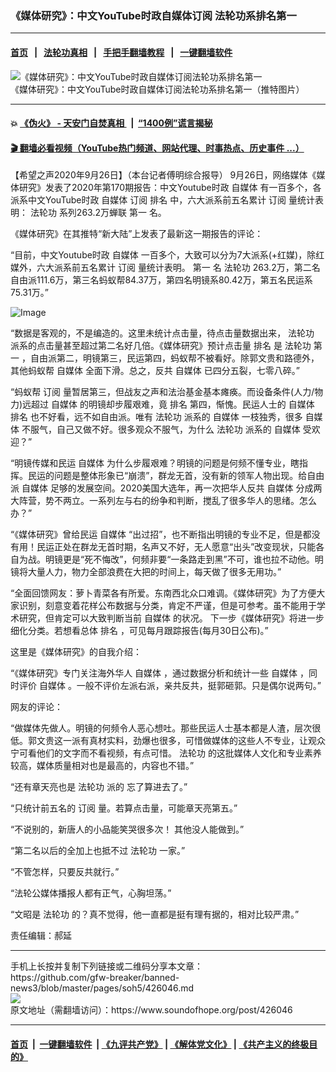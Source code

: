 ### 《媒体研究》：中文YouTube时政自媒体订阅  法轮功系排名第一
------------------------

#### [首页](https://github.com/gfw-breaker/banned-news3/blob/master/README.md) &nbsp;&nbsp;|&nbsp;&nbsp; [法轮功真相](https://github.com/begood0513/basic/blob/master/README.md)  &nbsp;&nbsp;|&nbsp;&nbsp; [手把手翻墙教程](https://github.com/gfw-breaker/guides/wiki)  &nbsp;&nbsp;|&nbsp;&nbsp; [一键翻墙软件](https://github.com/gfw-breaker/nogfw/blob/master/README.md)  



<div><img alt="《媒体研究》：中文YouTube时政自媒体订阅法轮功系排名第一" src="https://img.soundofhope.org/2020-09/wuhanfeiyan_2020-09-26_1-1601124684749.jpg"/>
<br/><figcaption class="caption">
 《媒体研究》：中文YouTube时政自媒体订阅法轮功系排名第一（推特图片）
</figcaption></div><hr/>

#### 💥 [《伪火》 - 天安门自焚真相 ](http://158.247.195.190:10000/videos/blog/weihuo.html)&nbsp; |&nbsp; [“1400例”谎言揭秘  ](http://158.247.195.190:10000/videos/blog/jiexi1400.html)

#### [ 🎬  翻墙必看视频（YouTube热门频道、网站代理、时事热点、历史事件 ...）](https://github.com/gfw-breaker/links/blob/master/banned.md)

<div><div class="Content__Wrapper sc-1bvya0-0 grZQxZ">
 <p class="meta-top">
  <span class="meta">
   【希望之声2020年9月26日】（本台记者傅明综合报导）
  </span>
  9月26日，网络媒体《媒体研究》发表了2020年第170期报告：中文Youtube时政
  <ok href="/term/118495">
   自媒体
  </ok>
  有一百多个，各派系中文YouTube时政
  <ok href="/term/118495">
   自媒体
  </ok>
  <ok href="/term/18717">
   订阅
  </ok>
  <ok href="/term/5881">
   排名
  </ok>
  中，六大派系前五名累计
  <ok href="/term/18717">
   订阅
  </ok>
  量统计表明：
  <ok href="/term/968">
   法轮功
  </ok>
  系列263.2万蝉联
  <ok href="/term/84357">
   第一
  </ok>
  名。
 </p>
 <p>
  《媒体研究》在其推特“新大陆”上发表了最新这一期报告的评论：
 </p>
 <p>
  “目前，中文Youtube时政
  <ok href="/term/118495">
   自媒体
  </ok>
  一百多个，大致可以分为7大派系(+红媒)，除红媒外，六大派系前五名累计
  <ok href="/term/18717">
   订阅
  </ok>
  量统计表明。
  <ok href="/term/84357">
   第一
  </ok>
  名
  <ok href="/term/968">
   法轮功
  </ok>
  263.2万，第二名自由派111.6万，第三名蚂蚁帮84.37万，第四名明镜系80.42万，第五名民运系75.31万。”
 </p>
 <p>
  <img alt="Image" src="https://pbs.twimg.com/media/Eiy9zv_XcAEWDL8?format=png&amp;name=900x900"/>
 </p>
 <p>
  “数据是客观的，不是编造的。这里未统计点击量，待点击量数据出来，
  <ok href="/term/968">
   法轮功
  </ok>
  派系的点击量甚至超过第二名好几倍。《媒体研究》预计点击量
  <ok href="/term/5881">
   排名
  </ok>
  是
  <ok href="/term/968">
   法轮功
  </ok>
  <ok href="/term/84357">
   第一
  </ok>
  ，自由派第二，明镜第三，民运第四，蚂蚁帮不被看好。除郭文贵和路德外，其他蚂蚁帮
  <ok href="/term/118495">
   自媒体
  </ok>
  全面下滑。总之，反共
  <ok href="/term/118495">
   自媒体
  </ok>
  已四分五裂，七零八碎。”
 </p>
 <div class="AD_Embed__Wrap-sc-1xslmin-0 igMuqX module desktop">
  <div>
  </div>
 </div>
 <p>
  “蚂蚁帮
  <ok href="/term/18717">
   订阅
  </ok>
  量暂居第三，但战友之声和法治基金基本瘫痪。而设备条件(人力/物力)远超过
  <ok href="/term/118495">
   自媒体
  </ok>
  的明镜却步履艰难，竟
  <ok href="/term/5881">
   排名
  </ok>
  第四，惭愧。民运人士的
  <ok href="/term/118495">
   自媒体
  </ok>
  <ok href="/term/5881">
   排名
  </ok>
  也不好看，远不如自由派。唯有
  <ok href="/term/968">
   法轮功
  </ok>
  派系的
  <ok href="/term/118495">
   自媒体
  </ok>
  一枝独秀，很多
  <ok href="/term/118495">
   自媒体
  </ok>
  不服气，自己又做不好。很多观众不服气，为什么
  <ok href="/term/968">
   法轮功
  </ok>
  派系的
  <ok href="/term/118495">
   自媒体
  </ok>
  受欢迎？”
 </p>
 <p>
  “明镜传媒和民运
  <ok href="/term/118495">
   自媒体
  </ok>
  为什么步履艰难？明镜的问题是何频不懂专业，瞎指挥。民运的问题是整体形象已“崩溃”，群龙无首，没有新的领军人物出现。给自由派
  <ok href="/term/118495">
   自媒体
  </ok>
  足够的发展空间。2020美国大选年，再一次把华人反共
  <ok href="/term/118495">
   自媒体
  </ok>
  分成两大阵营，势不两立。一系列左与右的纷争和判断，搅乱了很多华人的思绪。怎么办？”
 </p>
 <p>
  “《媒体研究》曾给民运
  <ok href="/term/118495">
   自媒体
  </ok>
  “出过招”，也不断指出明镜的专业不足，但是都没有用！民运正处在群龙无首时期，名声又不好，无人愿意“出头”改变现状，只能各自为战。明镜更是“死不悔改”，何频非要“一条路走到黑”不可，谁也拉不动他。明镜将大量人力，物力全部浪费在大把的时间上，每天做了很多无用功。”
 </p>
 <p>
  “全面回馈网友：萝卜青菜各有所爱。东南西北众口难调。《媒体研究》为了方便大家识别，刻意变着花样公布数据与分类，肯定不严谨，但是可参考。虽不能用于学术研究，但肯定可以大致判断当前
  <ok href="/term/118495">
   自媒体
  </ok>
  的状况。 下一步《媒体研究》将进一步细化分类。若想看总体
  <ok href="/term/5881">
   排名
  </ok>
  ，可见每月跟踪报告(每月30日公布)。”
 </p>
 <p>
  这里是《媒体研究》的自我介绍：
 </p>
 <p>
  “《媒体研究》专门关注海外华人
  <ok href="/term/118495">
   自媒体
  </ok>
  ，通过数据分析和统计一些
  <ok href="/term/118495">
   自媒体
  </ok>
  ，同时评价
  <ok href="/term/118495">
   自媒体
  </ok>
  。一般不评价左派右派，亲共反共，挺郭砸郭。只是偶尔说两句。”
 </p>
 <p>
  网友的评论：
 </p>
 <p>
  “做媒体先做人。明镜的何频令人恶心想吐。那些民运人士基本都是人渣，层次很低。郭文贵这一派有真材实料，劲爆也很多，可惜做媒体的这些人不专业，让观众宁可看他们的文字而不看视频，有点可惜。
  <ok href="/term/968">
   法轮功
  </ok>
  的这批媒体人文化和专业素养较高，媒体质量相对也是最高的，内容也不错。”
 </p>
 <p>
  “还有章天亮也是
  <ok href="/term/968">
   法轮功
  </ok>
  派的 忘了算进去了。”
 </p>
 <p>
  “只统计前五名的
  <ok href="/term/18717">
   订阅
  </ok>
  量。若算点击量，可能章天亮第五。”
 </p>
 <p>
  “不说别的，新唐人的小品能笑哭很多次！ 其他没人能做到。”
 </p>
 <p>
  “第二名以后的全加上也抵不过
  <ok href="/term/968">
   法轮功
  </ok>
  一家。”
 </p>
 <p>
  “不管怎样，只要反共就行。”
 </p>
 <p>
  “法轮公媒体播报人都有正气，心胸坦荡。”
 </p>
 <p>
  “文昭是
  <ok href="/term/968">
   法轮功
  </ok>
  的？真不觉得，他一直都是挺有理有据的，相对比较严肃。”
 </p>
 <p class="meta-btm">
  责任编辑：郝延
 </p>
</div>
</div>
<hr/>
手机上长按并复制下列链接或二维码分享本文章：<br/>
https://github.com/gfw-breaker/banned-news3/blob/master/pages/soh5/426046.md <br/>
<a href='https://github.com/gfw-breaker/banned-news3/blob/master/pages/soh5/426046.md'><img src='https://github.com/gfw-breaker/banned-news3/blob/master/pages/soh5/426046.md.png'/></a> <br/>
原文地址（需翻墙访问）：https://www.soundofhope.org/post/426046


------------------------
#### [首页](https://github.com/gfw-breaker/banned-news3/blob/master/README.md) &nbsp;|&nbsp; [一键翻墙软件](https://github.com/gfw-breaker/nogfw/blob/master/README.md) &nbsp;| [《九评共产党》](https://github.com/gfw-breaker/9ping.md/blob/master/README.md#九评之一评共产党是什么) | [《解体党文化》](https://github.com/gfw-breaker/jtdwh.md/blob/master/README.md) | [《共产主义的终极目的》](https://github.com/gfw-breaker/gczydzjmd.md/blob/master/README.md)


<img src='http://gfw-breaker.win/banned-news3/pages/soh5/426046.md' width='0px' height='0px'/>